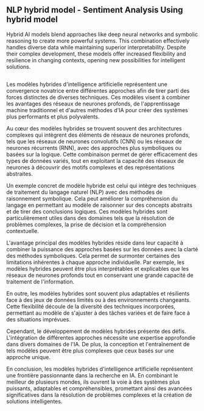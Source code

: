 ## NLP hybrid model - Sentiment Analysis Using hybrid model

Hybrid AI models blend approaches like deep neural networks and symbolic reasoning to create more powerful systems. This combination effectively handles diverse data while maintaining superior interpretability. Despite their complex development, these models offer increased flexibility and resilience in changing contexts, opening new possibilities for intelligent solutions.

##
Les modèles hybrides d'intelligence artificielle représentent une convergence novatrice entre différentes approches afin de tirer parti des forces distinctes de diverses techniques. Ces modèles visent à combiner les avantages des réseaux de neurones profonds, de l'apprentissage machine traditionnel et d'autres méthodes d'IA pour créer des systèmes plus performants et plus polyvalents.

Au cœur des modèles hybrides se trouvent souvent des architectures complexes qui intègrent des éléments de réseaux de neurones profonds, tels que les réseaux de neurones convolutifs (CNN) ou les réseaux de neurones récurrents (RNN), avec des approches plus symboliques ou basées sur la logique. Cette combinaison permet de gérer efficacement des types de données variés, tout en exploitant la capacité des réseaux de neurones à découvrir des motifs complexes et des représentations abstraites.

Un exemple concret de modèle hybride est celui qui intègre des techniques de traitement du langage naturel (NLP) avec des méthodes de raisonnement symbolique. Cela peut améliorer la compréhension du langage en permettant au modèle de raisonner sur des concepts abstraits et de tirer des conclusions logiques. Ces modèles hybrides sont particulièrement utiles dans des domaines tels que la résolution de problèmes complexes, la prise de décision et la compréhension contextuelle.

L'avantage principal des modèles hybrides réside dans leur capacité à combiner la puissance des approches basées sur les données avec la clarté des méthodes symboliques. Cela permet de surmonter certaines des limitations inhérentes à chaque approche individuelle. Par exemple, les modèles hybrides peuvent être plus interprétables et explicables que les réseaux de neurones profonds tout en conservant une grande capacité de traitement de l'information.

En outre, les modèles hybrides sont souvent plus adaptables et résilients face à des jeux de données limités ou à des environnements changeants. Cette flexibilité découle de la diversité des techniques incorporées, permettant au modèle de s'ajuster à des tâches variées et de faire face à des situations imprévues.

Cependant, le développement de modèles hybrides présente des défis. L'intégration de différentes approches nécessite une expertise approfondie dans divers domaines de l'IA. De plus, la conception et l'entraînement de tels modèles peuvent être plus complexes que ceux basés sur une approche unique.

En conclusion, les modèles hybrides d'intelligence artificielle représentent une frontière passionnante dans la recherche en IA. En combinant le meilleur de plusieurs mondes, ils ouvrent la voie à des systèmes plus puissants, adaptables et compréhensibles, promettant ainsi des avancées significatives dans la résolution de problèmes complexes et la création de solutions intelligentes.
